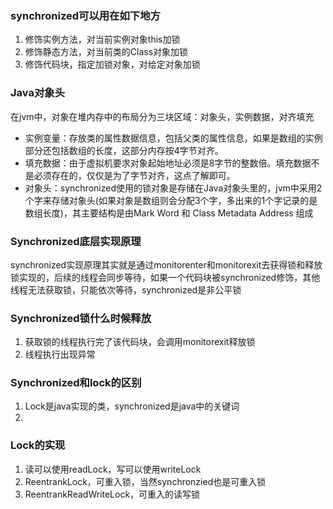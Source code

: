 

### synchronized可以用在如下地方

1. 修饰实例方法，对当前实例对象this加锁
2. 修饰静态方法，对当前类的Class对象加锁
3. 修饰代码块，指定加锁对象，对给定对象加锁

### Java对象头

在jvm中，对象在堆内存中的布局分为三块区域：对象头，实例数据，对齐填充

- 实例变量：存放类的属性数据信息，包括父类的属性信息，如果是数组的实例部分还包括数组的长度，这部分内存按4字节对齐。
- 填充数据：由于虚拟机要求对象起始地址必须是8字节的整数倍。填充数据不是必须存在的，仅仅是为了字节对齐，这点了解即可。
- 对象头：synchronized使用的锁对象是存储在Java对象头里的，jvm中采用2个字来存储对象头(如果对象是数组则会分配3个字，多出来的1个字记录的是数组长度)，其主要结构是由Mark Word 和 Class Metadata Address 组成

### Synchronized底层实现原理

synchronized实现原理其实就是通过monitorenter和monitorexit去获得锁和释放锁实现的，后续的线程会同步等待，如果一个代码块被synchronized修饰，其他线程无法获取锁，只能依次等待，synchronized是非公平锁

### Synchronized锁什么时候释放

1. 获取锁的线程执行完了该代码块，会调用monitorexit释放锁
2. 线程执行出现异常

### Synchronized和lock的区别

1. Lock是java实现的类，synchronized是java中的关键词
2. 

### Lock的实现

1. 读可以使用readLock，写可以使用writeLock
2. ReentrankLock，可重入锁，当然synchronzied也是可重入锁
3. ReentrankReadWriteLock，可重入的读写锁